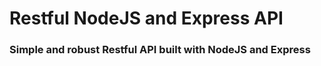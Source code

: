 # Restful NodeJS and Express API 

### Simple and robust Restful API built with NodeJS and Express 
